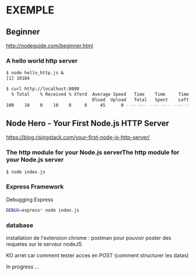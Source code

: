 # EXEMPLE

## Beginner
http://nodeguide.com/beginner.html

### A hello world http server

```bash
$ node hello_http.js &
[1] 10184

$ curl http://localhost:8080
  % Total    % Received % Xferd  Average Speed   Time    Time     Time  Current
                                 Dload  Upload   Total   Spent    Left  Speed
100    10    0    10    0     0     45      0 --:--:-- --:--:-- --:--:--    45Hello Http

```

## Node Hero - Your First Node.js HTTP Server
https://blog.risingstack.com/your-first-node-js-http-server/

### The http module for your Node.js serverThe http module for your Node.js server

```bash
$ node index.js 
```

### Express Framework

Debugging Express
```bash 
DEBUG=express* node index.js
```

### database

installation de l'extension chrome : postman pour pouvoir poster des requetes sur le serveur nodeJS

KO arret car comment tester acces en POST (comment structurer les datas)

In progress ...